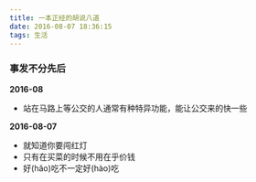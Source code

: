 ```yaml
---
title: 一本正经的胡说八道
date: 2016-08-07 18:36:15
tags: 生活
---
```


### 事发不分先后	

**2016-08**

* 站在马路上等公交的人通常有种特异功能，能让公交来的快一些

**2016-08-07**

* 就知道你要闯红灯
* 只有在买菜的时候不用在乎价钱
*  好(hăo)吃不一定好(hào)吃
